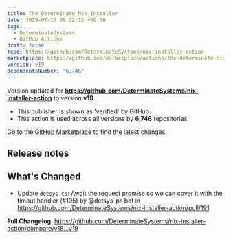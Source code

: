 ```yaml
---
title: The Determinate Nix Installer
date: 2025-07-15 09:02:15 +00:00
tags:
  - DeterminateSystems
  - GitHub Actions
draft: false
repo: https://github.com/DeterminateSystems/nix-installer-action
marketplace: https://github.com/marketplace/actions/the-determinate-nix-installer
version: v19
dependentsNumber: "6,746"
---
```



Version updated for **https://github.com/DeterminateSystems/nix-installer-action** to version **v19**.
- This publisher is shown as 'verified' by GitHub.
- This action is used across all versions by **6,746** repositories.

Go to the [GitHub Marketplace](https://github.com/marketplace/actions/the-determinate-nix-installer) to find the latest changes.

## Release notes

## What's Changed
* Update `detsys-ts`: Await the request promise so we can cover it with the timout handler (#105) by @detsys-pr-bot in https://github.com/DeterminateSystems/nix-installer-action/pull/191


**Full Changelog**: https://github.com/DeterminateSystems/nix-installer-action/compare/v18...v19
